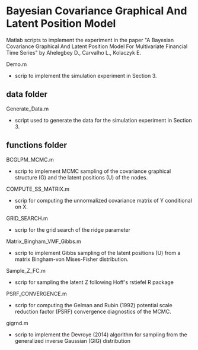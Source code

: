 
Bayesian Covariance Graphical And Latent Position Model
===============================

Matlab scripts to implement the experiment in the paper "A Bayesian Covariance Graphical And Latent Position Model For Multivariate Financial Time Series" by Ahelegbey D., Carvalho L., Kolaczyk E.

  Demo.m 
  - scrip to implement the simulation experiment in Section 3.

data folder
--
  Generate_Data.m 
  - script used to generate the data for the simulation experiment in Section 3. 


functions folder
--

  BCGLPM_MCMC.m
  - scrip to implement MCMC sampling of the covariance graphical structure (G) and the latent positions (U) of the nodes.

  COMPUTE_SS_MATRIX.m 
  - scrip for computing the unnormalized covariance matrix of Y conditional on X.

  GRID_SEARCH.m 
  - scrip for the grid search of the ridge parameter

  Matrix_Bingham_VMF_Gibbs.m 
  - scrip to implement Gibbs sampling of the latent positions (U) from a matrix Bingham-von Mises-Fisher distribution.

  Sample_Z_FC.m 
  - scrip for sampling the latent Z following Hoff's rstiefel R package

  PSRF_CONVERGENCE.m 
  - scrip for computing the Gelman and Rubin (1992) potential scale reduction factor (PSRF) convergence diagnostics of the MCMC.

  gigrnd.m 
  - scrip to implement the Devroye (2014) algorithm for sampling from the generalized inverse Gaussian (GIG) distribution

